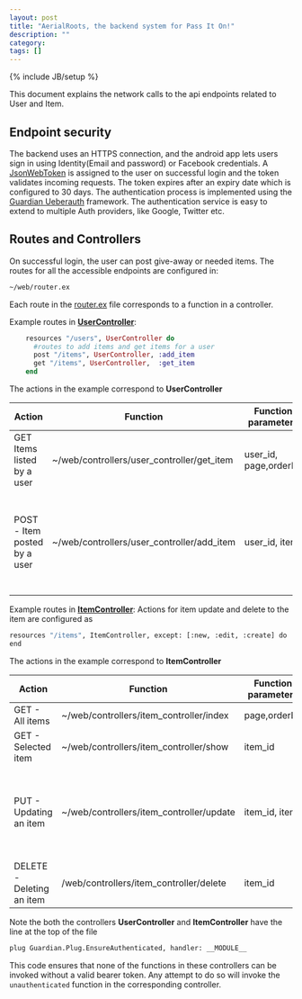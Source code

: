 ```yaml
---
layout: post
title: "AerialRoots, the backend system for Pass It On!"
description: ""
category: 
tags: []
---
```

{% include JB/setup %}

<!-- ## AerialRoots, the backend system for Pass-It-On!  -->

This document explains the network calls to the api endpoints related to User and Item.

## Endpoint security

The backend uses an HTTPS connection, and the android app lets users sign in using Identity(Email and password) or Facebook credentials. A [JsonWebToken](https://jwt.io/) is assigned to the user on successful login and the token validates incoming requests. The token expires after an expiry date which is configured to 30 days. The authentication process is implemented using the [Guardian Ueberauth](https://github.com/ueberauth/guardian) framework. The authentication service is easy to extend to multiple Auth providers, like Google, Twitter etc.

## Routes and Controllers
On successful login, the user can post give-away or needed items. The routes for all the accessible endpoints are configured in: 
```sh 
~/web/router.ex
```
Each route in the [router.ex](https://bitbucket.org/leapingwolf/aerialroots/src/29532f4cc9925ff12a286621c61dd158780956ad/web/router.ex?at=master&fileviewer=file-view-default) file corresponds to a function in a controller.

Example routes in  [**UserController**](https://bitbucket.org/leapingwolf/aerialroots/src/c0047f5e7608438814d648df81e70294edb8d121/web/controllers/user_controller.ex?at=master&fileviewer=file-view-default):
```elixir
    resources "/users", UserController do
      #routes to add items and get items for a user
      post "/items", UserController, :add_item
      get "/items", UserController,  :get_item
    end
```
The actions in the example correspond to  **UserController**

|Action | Function | Function parameters | Url | Request json example |
|-------|----------|---------------------|-----|----------------------|
| GET Items listed by a user |  ~/web/controllers/user_controller/get_item | user_id, page,orderBy | /auth/users/${userId}/items?page=${page}&orderBy=${orderBy} |  NONE |
|POST - Item posted by a user | ~/web/controllers/user_controller/add_item | user_id, item | /auth/users/${user_id}/items   | {"user_id": ${user_id}, "item": {"available": ${available}, "description": ${description}, "id": ${id}, "reservationEndDate": ${reservationEndDate}, "title": ${title}}} |

Example routes in  [**ItemController**](https://bitbucket.org/leapingwolf/aerialroots/src/b2b08a1f2585cf11a8c04c9c35ac83997f1f411d/web/controllers/item_controller.ex?at=master&fileviewer=file-view-default):
Actions for item update and delete to the item are configured as 
```sh
resources "/items", ItemController, except: [:new, :edit, :create] do
end
```
The actions in the example correspond to **ItemController**

|Action | Function | Function parameters | Url | Request json example |
|-------|----------|---------------------|-----|----------------------|
|GET - All items| ~/web/controllers/item_controller/index| page,orderBy| /auth/items?page=${page}&orderBy=${orderBy}|
|GET - Selected item|~/web/controllers/item_controller/show | item_id  |/auth/items/${item_id}
|PUT - Updating an item| ~/web/controllers/item_controller/update| item_id, item| /auth/items/${itemId}|{“item": {"available": ${available}, "description": ${description}, "id": ${id}, "reservationEndDate": ${reservationEndDate}, "title": ${title}}
|DELETE - Deleting an item| /web/controllers/item_controller/delete|item_id|/auth/items/${itemId}|

Note the both the controllers **UserController** and **ItemController** have the line at the top of the file
```sh
plug Guardian.Plug.EnsureAuthenticated, handler: __MODULE__
```
This code ensures that none of the functions in these controllers can be invoked without a valid bearer token. Any attempt to do so will invoke the `unauthenticated` function in the corresponding controller.
